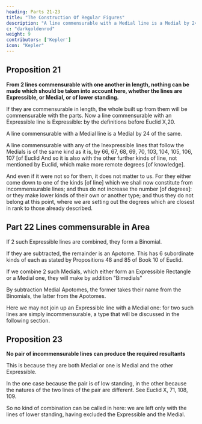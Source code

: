 ```yaml
---
heading: Parts 21-23
title: "The Construction Of Regular Figures"
description: "A line commensurable with a Medial line is a Medial by 24 of the same"
c: "darkgoldenrod"
weight: 9
contributors: ['Kepler']
icon: "Kepler"
---
```



## Proposition 21

**From 2 lines commensurable with one another in length, nothing can be made which should be taken into account here, whether the lines are Expressible, or Medial, or of lower standing.**

If they are commensurable in length, the whole built up from them will be commensurable with the parts. Now a line commensurable with an Expressible line is Expressible: by the definitions before Euclid X,20.

A line commensurable with a Medial line is a Medial by 24 of the same.

A line commensurable with any of the Inexpressible lines that follow the Medials is of the same kind as it is, by 66, 67, 68, 69, 70, 103, 104, 105, 106, 107 [of Euclid And so it is also with the other further kinds of line, not mentioned by Euclid, which make more remote degrees [of knowledge].

And even if it were not so for them, it does not matter to us. For they either come down to one of the kinds [of line] which we shall now constitute from incommensurable lines; and thus do not increase the number [of degrees]: or they make lower kinds of their own or another type; and thus they do not belong at this point, where we are setting out the degrees which are closest in rank to those already described.



## Part 22 Lines commensurable in Area

<!-- So, having dealt with  length, let us go on to those which are commensurable only in square.  -->

If 2 such Expressible lines are combined, they form a Binomial. 

If they are subtracted, the remainder is an Apotome. This has 6 subordinate kinds of each as stated by Propositions 48 and 85 of Book 10 of Euclid.

If we combine 2 such Medials, which either form an Expressible Rectangle or a Medial one, they will make by addition "Bimedials"

By subtraction Medial Apotomes, the former takes their name from the Binomials, the latter from the Apotomes.

Here we may not join up an Expressible line with a Medial one: for two such lines are simply incommensurable, a type that will be discussed in the following section.


## Proposition 23

**No pair of incommensurable lines can produce the required resultants**

<!-- There remain the lines completely  with one another. -->

This is because they are both Medial or one is Medial and the other Expressible.

In the one case because the pair is of low standing, in the other because the natures of the two lines of the pair are different. See Euclid X, 71, 108, 109.

So no kind of combination can be called in here: we are left only with the lines of lower standing, having excluded the Expressible and the Medial.


